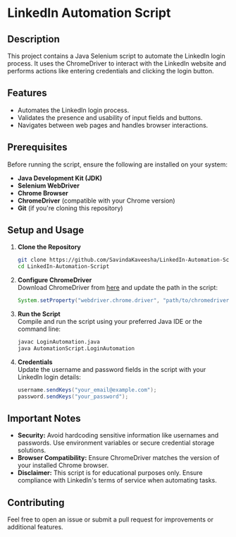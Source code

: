 
# LinkedIn Automation Script

## Description  
This project contains a Java Selenium script to automate the LinkedIn login process. It uses the ChromeDriver to interact with the LinkedIn website and performs actions like entering credentials and clicking the login button.

## Features  
- Automates the LinkedIn login process.  
- Validates the presence and usability of input fields and buttons.  
- Navigates between web pages and handles browser interactions.

## Prerequisites  
Before running the script, ensure the following are installed on your system:  
- **Java Development Kit (JDK)**  
- **Selenium WebDriver**  
- **Chrome Browser**  
- **ChromeDriver** (compatible with your Chrome version)  
- **Git** (if you're cloning this repository)

## Setup and Usage  
1. **Clone the Repository**  
   ```bash
   git clone https://github.com/SavindaKaveesha/LinkedIn-Automation-Script.git
   cd LinkedIn-Automation-Script
   ```

2. **Configure ChromeDriver**  
   Download ChromeDriver from [here](https://chromedriver.chromium.org/downloads) and update the path in the script:  
   ```java
   System.setProperty("webdriver.chrome.driver", "path/to/chromedriver");
   ```

3. **Run the Script**  
   Compile and run the script using your preferred Java IDE or the command line:  
   ```bash
   javac LoginAutomation.java
   java AutomationScript.LoginAutomation
   ```

4. **Credentials**  
   Update the username and password fields in the script with your LinkedIn login details:  
   ```java
   username.sendKeys("your_email@example.com");
   password.sendKeys("your_password");
   ```

## Important Notes  
- **Security:** Avoid hardcoding sensitive information like usernames and passwords. Use environment variables or secure credential storage solutions.  
- **Browser Compatibility:** Ensure ChromeDriver matches the version of your installed Chrome browser.  
- **Disclaimer:** This script is for educational purposes only. Ensure compliance with LinkedIn's terms of service when automating tasks.

## Contributing  
Feel free to open an issue or submit a pull request for improvements or additional features.  
